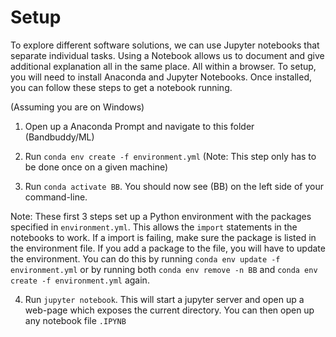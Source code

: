 # Setup

To explore different software solutions, we can use Jupyter notebooks that separate individual tasks. Using a Notebook allows us to document and give additional explanation all in the same place. All within a browser. To setup, you will need to install Anaconda and Jupyter Notebooks. Once installed, you can follow these steps to get a notebook running.

(Assuming you are on Windows)

1) Open up a Anaconda Prompt and navigate to this folder (Bandbuddy/ML)

2) Run `conda env create -f environment.yml` (Note: This step only has to be done once on a given machine)

3) Run `conda activate BB`. You should now see (BB) on the left side of your command-line. 

Note: These first 3 steps set up a Python environment with the packages specified in `environment.yml`. This allows the `import` statements in the notebooks to work. If a import is failing, make sure the package is listed in the environment file. If you add a package to the file, you will have to update the environment. You can do this by running `conda env update -f environment.yml` or by running both `conda env remove -n BB` and `conda env create -f environment.yml` again.

4) Run `jupyter notebook`. This will start a jupyter server and open up a web-page which exposes the current directory. You can then open up any notebook file `.IPYNB` 


